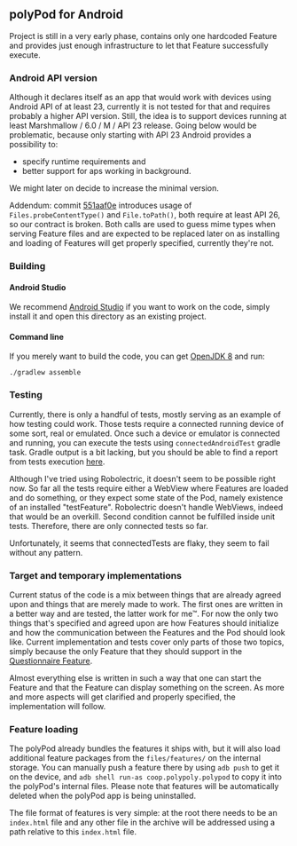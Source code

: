 ## polyPod for Android

Project is still in a very early phase, contains only one hardcoded Feature and provides just enough infrastructure to let that Feature successfully execute.

### Android API version

Although it declares itself as an app that would work with devices using Android API of at least 23, currently it is not tested for that and requires probably a higher API version. Still, the idea is to support devices running at least Marshmallow / 6.0 / M / API 23 release. Going below would be problematic, because only starting with API 23 Android provides a possibility to:
* specify runtime requirements and
* better support for aps working in background.

We might later on decide to increase the minimal version.

Addendum: commit [551aaf0e](https://github.com/polypoly-eu/polyPod-Android/commit/551aaf0e5d2240552f685cbf90fb9921701fafe9) introduces usage of `Files.probeContentType()` and `File.toPath()`, both require at least API 26, so our contract is broken. Both calls are used to guess mime types when serving Feature files and are expected to be replaced later on as installing and loading of Features will get properly specified, currently they're not.

### Building

#### Android Studio

We recommend [Android Studio](https://developer.android.com/studio) if you want to work on the code, simply install it and open this directory as an existing project.

#### Command line

If you merely want to build the code, you can get [OpenJDK 8](https://openjdk.java.net) and run:

```
./gradlew assemble
```

### Testing

Currently, there is only a handful of tests, mostly serving as an example of how testing could work. Those tests require a connected running device of some sort, real or emulated. Once such a device or emulator is connected and running, you can execute the tests using `connectedAndroidTest` gradle task. Gradle output is a bit lacking, but you should be able to find a report from tests execution [here](app/build/reports/androidTests/connected/index.html). 

Although I've tried using Robolectric, it doesn't seem to be possible right now. So far all the tests require either a WebView where Features are loaded and do something, or they expect some state of the Pod, namely existence of an installed "testFeature". Robolectric doesn't handle WebViews, indeed that would be an overkill. Second condition cannot be fulfilled inside unit tests. Therefore, there are only connected tests so far.

Unfortunately, it seems that connectedTests are flaky, they seem to fail without any pattern.

### Target and temporary implementations

Current status of the code is a mix between things that are already agreed upon and things that are merely made to work. The first ones are written in a better way and are tested, the latter work for me™. For now the only two things that's specified and agreed upon are how Features should initialize and how the communication between the Features and the Pod should look like. Current implementation and tests cover only parts of those two topics, simply because the only Feature that they should support in the [Questionnaire Feature](https://github.com/polypoly-eu/questionnaire-feature).

Almost everything else is written in such a way that one can start the Feature and that the Feature can display something on the screen. As more and more aspects will get clarified and properly specified, the implementation will follow.

### Feature loading

The polyPod already bundles the features it ships with, but it will also load additional feature packages from the `files/features/` on the internal storage. You can manually push a feature there by using `adb push` to get it on the device, and `adb shell run-as coop.polypoly.polypod` to copy it into the polyPod's internal files. Please note that features will be automatically deleted when the polyPod app is being uninstalled.

The file format of features is very simple: at the root there needs to be an `index.html` file and any other file in the archive will be addressed using a path relative to this `index.html` file.
